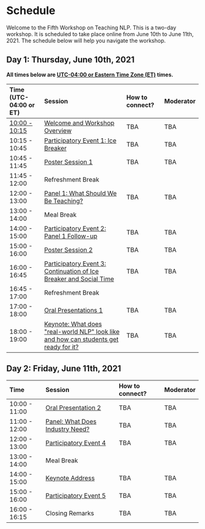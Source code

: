 # Schedule

Welcome to the Fifth Workshop on Teaching NLP. This is a two-day workshop. It is scheduled to take place online from June 10th to June 11th, 2021. The schedule below will help you navigate the workshop. 

## Day 1: Thursday, June 10th, 2021

**All times below are [UTC-04:00 or Eastern Time Zone (ET)](https://en.wikipedia.org/wiki/UTC%E2%88%9204:00) times.**

| Time (UTC-04:00 or ET)              |     Session                          |  How to connect?       | Moderator     |
| :---------------- | :------------------------------   | :----------------- | :----------------- |
| [10:00 - 10:15](https://dateful.com/eventlink/4564887570) | [Welcome and Workshop Overview](introduction.md)     |         TBA            | TBA  |
| 10:15 - 10:45 | [Participatory Event 1: Ice Breaker](activities/ice-breaker.md)|         TBA            | TBA | 
| 10:45 - 11:45 | [Poster Session 1](posters/poster1.md)                  |         TBA            | TBA | 
| 11:45 - 12:00 | Refreshment Break                 |                        |                     | 
| 12:00 - 13:00  | [Panel 1: What Should We Be Teaching?](panels/core-concepts.md)    |         TBA |  TBA |
| 13:00 - 14:00  | Meal Break                              |            |                     |  |
| 14:00 - 15:00  | [Participatory Event 2: Panel 1 Follow-up](activities/core-topics.md)     |         TBA            |  TBA |
| 15:00 - 16:00  | [Poster Session 2](posters/poster2.md)   |         TBA            | TBA |
| 16:00 - 16:45  | [Participatory Event 3: Continuation of Ice Breaker and Social Time](activities/ice-breaker.md)  |         TBA            |     TBA                |
| 16:45 - 17:00  | Refreshment Break  |                     |                     |
| 17:00 - 18:00  | [Oral Presentations 1](oral-talks/talk1.md) |      TBA          |   TBA |
| 18:00 - 19:00  | [Keynote: What does "real-world NLP" look like and how can students get ready for it?](keynotes/ines_montani.md)   |         TBA          |  TBA  |


## Day 2: Friday, June 11th, 2021

| Time              |     Session                         |  How to connect?       | Moderator     |
| :---------------- | :------------------------------ | :----------------- | :----------------- |
| 10:00 - 11:00 |    [Oral Presentation 2](oral-talks/talk2.md) |         TBA            |   TBA                  |  |
| 11:00 - 12:00 |  [Panel: What Does Industry Need?](panels/industry.md) |         TBA  | TBA  |
| 12:00 - 13:00 |  [Participatory Event 4](activities/industry-panel-follow-up.md) |         TBA            | TBA |
| 13:00 - 14:00  |    Meal Break                              |                        |                     |  | 
| 14:00 - 15:00  |  [Keynote Address](keynotes/jason_eisner.md)   |         TBA  | TBA  |
| 15:00 - 16:00  |    [Participatory Event 5](activities/feedback.md)          |         TBA            |   TBA |
| 16:00 - 16:15   |   Closing Remarks              |         TBA            |     TBA |
